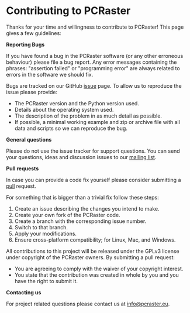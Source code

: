 # Contributing to PCRaster

Thanks for your time and willingness to contribute to PCRaster! This page gives a few guidelines:


**Reporting Bugs**

If you have found a bug in the PCRaster software (or any other erroneous behaviour) please file a bug report. Any error messages containing the phrases: "assertion failed" or "programming error" are always related to errors in the software we should fix.

Bugs are tracked on our GitHub [issue](https://github.com/pcraster/pcraster/issues) page. To allow us to reproduce the issue please provide:

- The PCRaster version and the Python version used.
- Details about the operating system used.
- The description of the problem in as much detail as possible.
- If possible, a minimal working example and zip or archive file with all data and scripts so we can reproduce the bug.


**General questions**

Please do not use the issue tracker for support questions. You can send your questions, ideas and discussion issues to our [mailing list](https://lists.geo.uu.nl/mailman/listinfo/pcraster-info).


**Pull requests**

In case you can provide a code fix yourself please consider submitting a [pull](https://github.com/pcraster/pcraster/pulls) request.

For something that is bigger than a trivial fix follow these steps:

1. Create an issue describing the changes you intend to make.
2. Create your own fork of the PCRaster code.
3. Create a branch with the corresponding issue number.
4. Switch to that branch.
5. Apply your modifications.
6. Ensure cross-platform compatibility; for Linux, Mac, and Windows.

All contributions to this project will be released under the GPLv3 license under copyright of the PCRaster owners. By submitting a pull request:

- You are agreeing to comply with the waiver of your copyright interest.
- You state that the contribution was created in whole by you and you have the right to submit it.


**Contacting us**

For project related questions please contact us at info@pcraster.eu.
